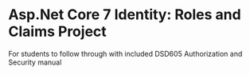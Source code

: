 # Asp.Net Core 7 Identity: Roles and Claims Project
For students to follow through with included DSD605 Authorization and Security manual

